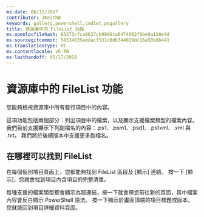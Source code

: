 ```yaml
---
ms.date: 06/12/2017
contributor: JKeithB
keywords: gallery,powershell,cmdlet,psgallery
title: 資源庫中的 FileList 功能
ms.openlocfilehash: 83273cfca0627cb9906ca6474092f9be9a120e4d
ms.sourcegitcommit: 54534635eedacf531d8d6344019dc16a50b8b441
ms.translationtype: HT
ms.contentlocale: zh-TW
ms.lasthandoff: 05/17/2018
---
```

# <a name="filelist-feature-in-the-gallery"></a>資源庫中的 FileList 功能

您能夠檢視資源庫中所有發行項目中的內容。

這項功能包括兩個部分：列出項目中的檔案，以及顯示支援檔案類型的檔案內容。 我們目前支援顯示下列副檔名的內容：.ps1、.psm1、.psd1、.ps1xml、.xml 與 .txt。 我們將於後續版本中支援更多副檔名。

## <a name="where-to-find-filelist"></a>在哪裡可以找到 FileList

在每個個別項目頁面上，您都能夠找到 FileList 區段及 [顯示] 連結。 按一下 [顯示]，您就會找到項目內含項目的完整清單。

每種支援的檔案類型都會顯示為超連結，按一下就會帶您前往新的頁面，其中檔案內容會反白顯示 PowerShell 語法。 按一下顯示於畫面頂端的項目標題或版本，您就能回到項目詳細資料頁面。